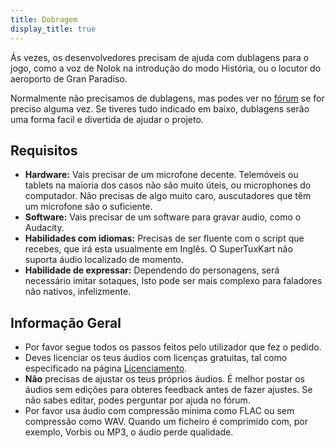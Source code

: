 ```yaml
---
title: Dobragem
display_title: true
---
```

Ás vezes, os desenvolvedores precisam de ajuda com dublagens para o jogo, como a voz de Nolok na introdução do modo História, ou o locutor do aeroporto de Gran Paradiso.

Normalmente não precisamos de dublagens, mas podes ver no [fórum](https://forum.freegamedev.net/viewforum.php?f=16) se for preciso alguma vez. Se tiveres tudo indicado em baixo, dublagens serão uma forma facil e divertida de ajudar o projeto.

## Requisitos

* **Hardware:** Vais precisar de um microfone decente. Telemóveis ou tablets na maioria dos casos não são muito úteis, ou microphones do computador. Não precisas de algo muito caro, auscutadores que têm um microfone são o suficiente.
* **Software:** Vais precisar de um software para gravar audio, como o Audacity.
* **Habilidades com idiomas:** Precisas de ser fluente com o script que recebes, que irá esta usualmente em Inglês. O SuperTuxKart não suporta áudio localizado de momento.
* **Habilidade de expressar:** Dependendo do personagens, será necessário imitar sotaques, Isto pode ser mais complexo para faladores não nativos, infelizmente.

## Informação Geral

* Por favor segue todos os passos feitos pelo utilizador que fez o pedido.
* Deves licenciar os teus áudios com licenças gratuitas, tal como especificado na página [Licenciamento](Licensing).
* **Não** precisas de ajustar os teus próprios áudios. É melhor postar os áudios sem edições para obteres feedback antes de fazer ajustes. Se não sabes editar, podes perguntar por ajuda no fórum.
* Por favor usa áudio com compressão minima como FLAC ou sem compressão como WAV. Quando um ficheiro é comprimido com, por exemplo, Vorbis ou MP3, o áudio perde qualidade.
